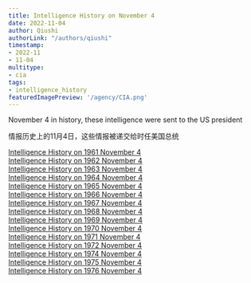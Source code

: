 ```yaml
---
title: Intelligence History on November 4
date: 2022-11-04
author: Qiushi 
authorLink: "/authors/qiushi"
timestamp: 
- 2022-11
- 11-04
multitype: 
- cia
tags: 
- intelligence_history
featuredImagePreview: '/agency/CIA.png'
---
```



November 4 in history, these intelligence were sent to the US president

情报历史上的11月4日，这些情报被递交给时任美国总统

<!--more-->







[Intelligence History on 1961 November 4](/dailybrief/1961-11-04)   
[Intelligence History on 1962 November 4](/dailybrief/1962-11-04)   
[Intelligence History on 1963 November 4](/dailybrief/1963-11-04)   
[Intelligence History on 1964 November 4](/dailybrief/1964-11-04)   
[Intelligence History on 1965 November 4](/dailybrief/1965-11-04)   
[Intelligence History on 1966 November 4](/dailybrief/1966-11-04)   
[Intelligence History on 1967 November 4](/dailybrief/1967-11-04)   
[Intelligence History on 1968 November 4](/dailybrief/1968-11-04)   
[Intelligence History on 1969 November 4](/dailybrief/1969-11-04)   
[Intelligence History on 1970 November 4](/dailybrief/1970-11-04)   
[Intelligence History on 1971 November 4](/dailybrief/1971-11-04)   
[Intelligence History on 1972 November 4](/dailybrief/1972-11-04)   
[Intelligence History on 1974 November 4](/dailybrief/1974-11-04)   
[Intelligence History on 1975 November 4](/dailybrief/1975-11-04)   
[Intelligence History on 1976 November 4](/dailybrief/1976-11-04)   
